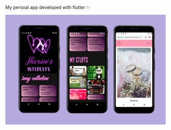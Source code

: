 My persoal app developed with flutter ✨

<img src = "https://github.com/Sherin-Sneha/My-Personal-App/blob/master/readmepic.png" />
